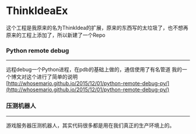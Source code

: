 # ThinkIdeaEx

这个工程是我原来的名为ThinkIdea的扩展，原来的东西写的太垃圾了，也不想再原来的工程上添加了，所以新建了一个Repo

### Python remote debug
***

远程debug一个Python进程，在pdb的基础上做的，通信使用了有名管道
我的一个博文对这个进行了简单的说明[http://whosemario.github.io/2015/12/01/python-remote-debug-py/](http://whosemario.github.io/2015/12/01/python-remote-debug-py/)


### 压测机器人
***

游戏服务器压测机器人，其实代码很多都是用在我们真正的生产环境上的。
